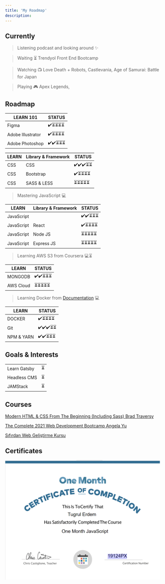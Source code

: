 ```yaml
---
title: 'My Roadmap'
description: 
---
```


## Currently

>  Listening podcast and looking around ✨

>  Waiting ⏳ Trendyol Front End Bootcamp 

>  Watching 📺 Love Death + Robots, Castlevania, Age of Samurai: Battle for Japan

>  Playing 🎮 Apex Legends, 



## Roadmap

| LEARN 101              | STATUS  | 
| ---------------------  |-------- |
| Figma              | ✔️⏳⏳⏳⏳  |
| Adobe Illustrator | ✔️⏳⏳⏳⏳  |
| Adobe Photoshop | ✔️✔️⏳⏳⏳  |


| LEARN       | Library & Framework   | STATUS  | 
| ----------  | ----------------------|-------- |
| CSS         | CSS                   | ✔️✔️✔️⏳⏳    |
| CSS         | Bootstrap             | ✔️⏳⏳⏳⏳  |
| CSS         | SASS & LESS              | ⏳⏳⏳⏳⏳  |

>  Mastering JavaScript 💻

| LEARN              |  Library & Framework    | STATUS  | 
| -----------        | ------------------------|-------- |
| JavaScript         |                         | ✔️✔️⏳⏳⏳ |
| JavaScript         |     React               | ✔️⏳⏳⏳⏳  |
| JavaScript         |     Node JS             | ⏳⏳⏳⏳⏳  |
| JavaScript         |     Express JS          | ⏳⏳⏳⏳⏳  |


>  Learning AWS S3 from Coursera 💻⏳

| LEARN       | STATUS  | 
| ----------  |-------- |
| MONGODB     | ✔️✔️⏳⏳⏳  |
| AWS Cloud   | ⏳⏳⏳⏳⏳  |

>  Learning Docker from [Documentation](https://docs.docker.com/) 💻

| LEARN       | STATUS  | 
| ----------  |-------- |
| DOCKER     | ✔️⏳⏳⏳⏳  |
| Git   | ✔️✔️✔️⏳⏳  |
| NPM & YARN   | ✔️✔️⏳⏳⏳  |


## Goals & Interests

|      |   | 
| ----------  |-------- |
| Learn Gatsby           | ⏳  |
| Headless CMS      | ⏳  |
| JAMStack      | ⏳  |


## Courses 


[Modern HTML & CSS From The Beginning (Including Sass) Brad Traversy](https://www.udemy.com/share/1013eAAkQYcFpTTXQ=/)

[The Complete 2021 Web Development Bootcamp Angela Yu](https://www.udemy.com/share/1013gGAkQYcFpTTXQ=/)

[Sıfırdan Web Geliştirme Kursu ](https://www.udemy.com/course/komple-sifirdan-web-gelistirme-kursu/)



## Certificates

![](static/onemonth.png "One Month JavaScript ✔️ ")





